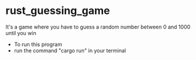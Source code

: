 # rust_guessing_game


It's a game where you have to guess a random  number between 0 and 1000 until you win


- To run this program 
- run the command "cargo run" in your terminal

